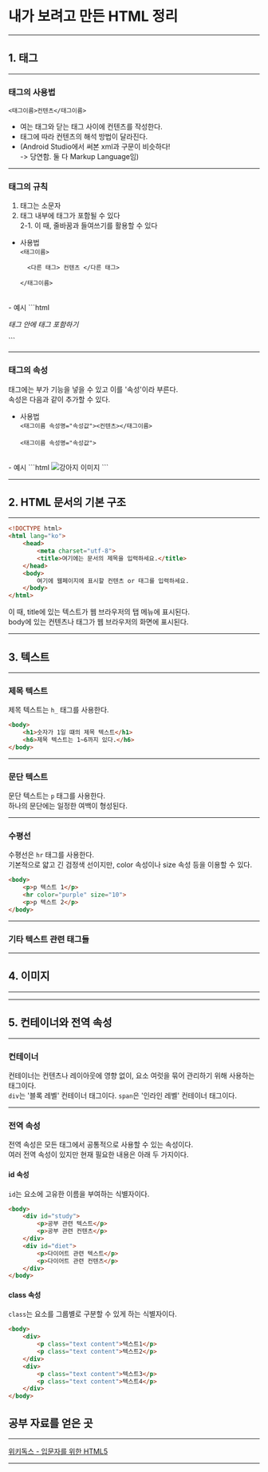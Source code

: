 # 내가 보려고 만든 HTML 정리

***
## 1. 태그
***
### 태그의 사용법   
<code><태그이름>컨텐츠</태그이름>   </code>

- 여는 태그와 닫는 태그 사이에 컨텐츠를 작성한다.
- 태그에 따라 컨텐츠의 해석 방법이 달라진다.
- (Android Studio에서 써본 xml과 구문이 비슷하다!   
-> 당연함. 둘 다 Markup Language임)
  
***
### 태그의 규칙
1. 태그는 소문자
2. 태그 내부에 태그가 포함될 수 있다   
2-1. 이 때, 줄바꿈과 들여쓰기를 활용할 수 있다
- 사용법   
<code><태그이름>   
&emsp;&emsp;<다른 태그> 컨텐츠 </다른 태그>   
</태그이름> </code>   
<br>
- 예시
```html
<p>
    <i>태그 안에 태그 포함하기</i>
</p>
```

***
### 태그의 속성
태그에는 부가 기능을 넣을 수 있고 이를 '속성'이라 부른다.   
속성은 다음과 같이 추가할 수 있다.   
   
- 사용법   
<code><태그이름 속성명="속성값"><컨텐츠></태그이름> </code>   
<code><태그이름 속성명="속성값"> </code>   
<br>
- 예시
```html
<img src="dog.png" alt="강아지 이미지">
```

***
## 2. HTML 문서의 기본 구조
***
```html
<!DOCTYPE html>
<html lang="ko">
    <head>
        <meta charset="utf-8">
        <title>여기에는 문서의 제목을 입력하세요.</title>
    </head>
    <body>
        여기에 웹페이지에 표시할 컨텐츠 or 태그를 입력하세요.
    </body>
</html>
```
이 때, title에 있는 텍스트가 웹 브라우저의 탭 메뉴에 표시된다.   
body에 있는 컨텐츠나 태그가 웹 브라우저의 화면에 표시된다.

***
## 3. 텍스트 
***
### 제목 텍스트
제목 텍스트는 <code>h_</code> 태그를 사용한다.
```html
<body>
    <h1>숫자가 1일 떄의 제목 텍스트</h1>
    <h6>제목 텍스트는 1~6까지 있다.</h6>
</body>
```

***
### 문단 텍스트
문단 텍스트는 <code>p</code> 태그를 사용한다.   
하나의 문단에는 일정한 여백이 형성된다.

***
### 수평선
수평선은 <code>hr</code> 태그를 사용한다.   
기본적으로 얇고 긴 검정색 선이지만, color 속성이나 size 속성 등을 이용할 수 있다.
```html
<body>
    <p>p 텍스트 1</p>
    <hr color="purple" size="10">
    <p>p 텍스트 2</p>
</body>
```
***
### 기타 텍스트 관련 태그들

***
## 4. 이미지
***

***
## 5. 컨테이너와 전역 속성
***
### 컨테이너
컨테이너는 컨텐츠나 레이아웃에 영향 없이, 요소 여럿을 묶어 관리하기 위해 사용하는 태그이다.   
<code>div</code>는 '블록 레벨' 컨테이너 태그이다.
<code>span</code>은 '인라인 레벨' 컨테이너 태그이다.

***
### 전역 속성
전역 속성은 모든 태그에서 공통적으로 사용할 수 있는 속성이다.   
여러 전역 속성이 있지만 현재 필요한 내용은 아래 두 가지이다.

#### id 속성   
<code>id</code>는 요소에 고유한 이름을 부여하는 식별자이다.   
```html
<body>
    <div id="study">
        <p>공부 관련 텍스트</p>
        <p>공부 관련 컨텐츠</p>
    </div>
    <div id="diet">
        <p>다이어트 관련 텍스트</p>
        <p>다이어트 관련 컨텐츠</p>
    </div>
</body>
```

#### class 속성
<code>class</code>는 요소를 그룹별로 구분할 수 있게 하는 식별자이다.
```html
<body>
    <div>
        <p class="text content">텍스트1</p>
        <p class="text content">텍스트2</p>
    </div>
    <div>
        <p class="text content">텍스트3</p>
        <p class="text content">텍스트4</p>
    </div>
</body>
```


## 공부 자료를 얻은 곳
***
[위키독스 - 입문자를 위한 HTML5](https://wikidocs.net/book/7596)
***